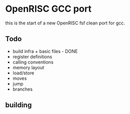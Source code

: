 # OpenRISC GCC port

this is the start of a new OpenRISC fsf clean port for gcc.

## Todo

- build infra + basic files - DONE
- register definitions
- calling conventions
- memory layout
- load/store
- moves
- jump
- branches

## building
